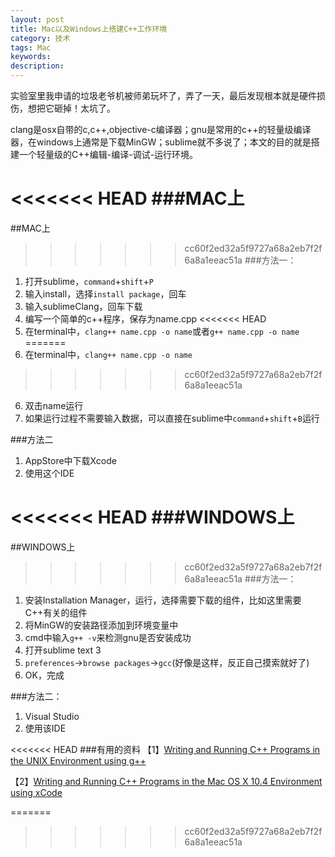 ```yaml
---
layout: post
title: Mac以及Windows上搭建C++工作环境
category: 技术
tags: Mac
keywords: 
description: 
---
```


实验室里我申请的垃圾老爷机被师弟玩坏了，弄了一天，最后发现根本就是硬件损伤，想把它砸掉！太坑了。

clang是osx自带的c,c++,objective-c编译器；gnu是常用的c++的轻量级编译器，在windows上通常是下载MinGW；sublime就不多说了；本文的目的就是搭建一个轻量级的C++编辑-编译-调试-运行环境。

<<<<<<< HEAD
###MAC上
=======
##MAC上
>>>>>>> cc60f2ed32a5f9727a68a2eb7f2f6a8a1eeac51a
###方法一：
1. 打开sublime，`command`+`shift`+`P`
2. 输入install，选择`install package`，回车
3. 输入sublimeClang，回车下载
4. 编写一个简单的c++程序，保存为name.cpp
<<<<<<< HEAD
5. 在terminal中，`clang++ name.cpp -o name`或者`g++ name.cpp -o name`
=======
5. 在terminal中，`clang++ name.cpp -o name`
>>>>>>> cc60f2ed32a5f9727a68a2eb7f2f6a8a1eeac51a
6. 双击name运行
7. 如果运行过程不需要输入数据，可以直接在sublime中`command`+`shift`+`B`运行

###方法二
1. AppStore中下载Xcode
2. 使用这个IDE

<<<<<<< HEAD
###WINDOWS上
=======
##WINDOWS上
>>>>>>> cc60f2ed32a5f9727a68a2eb7f2f6a8a1eeac51a
###方法一：
1. 安装Installation Manager，运行，选择需要下载的组件，比如这里需要C++有关的组件
2. 将MinGW的安装路径添加到环境变量中
3. cmd中输入`g++ -v`来检测gnu是否安装成功
4. 打开sublime text 3
5. `preferences`->`browse packages`->`gcc`(好像是这样，反正自己摸索就好了)
6. OK，完成

###方法二：
1. Visual Studio
2. 使用该IDE

<<<<<<< HEAD
###有用的资料
【1】[Writing and Running C++ Programs in the UNIX Environment using g++](https://www.cs.drexel.edu/~mcs171/Sp14/extras/g++/index.html)

【2】[Writing and Running C++ Programs in the Mac OS X 10.4 Environment using xCode](https://www.cs.drexel.edu/~mcs171/Sp14/extras/xCode_Instructions/index.html)


=======
>>>>>>> cc60f2ed32a5f9727a68a2eb7f2f6a8a1eeac51a




